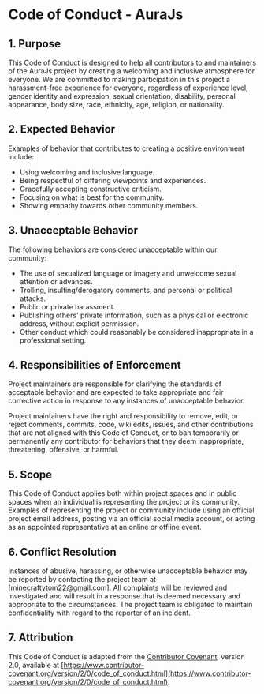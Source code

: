 # Code of Conduct - AuraJs

## 1. Purpose

This Code of Conduct is designed to help all contributors to and maintainers of the AuraJs project by creating a
welcoming and inclusive atmosphere for everyone. We are committed to making participation in this project a
harassment-free experience for everyone, regardless of experience level, gender identity and expression, sexual
orientation, disability, personal appearance, body size, race, ethnicity, age, religion, or nationality.

## 2. Expected Behavior

Examples of behavior that contributes to creating a positive environment include:

- Using welcoming and inclusive language.
- Being respectful of differing viewpoints and experiences.
- Gracefully accepting constructive criticism.
- Focusing on what is best for the community.
- Showing empathy towards other community members.

## 3. Unacceptable Behavior

The following behaviors are considered unacceptable within our community:

- The use of sexualized language or imagery and unwelcome sexual attention or advances.
- Trolling, insulting/derogatory comments, and personal or political attacks.
- Public or private harassment.
- Publishing others' private information, such as a physical or electronic address, without explicit permission.
- Other conduct which could reasonably be considered inappropriate in a professional setting.

## 4. Responsibilities of Enforcement

Project maintainers are responsible for clarifying the standards of acceptable behavior and are expected to take
appropriate and fair corrective action in response to any instances of unacceptable behavior.

Project maintainers have the right and responsibility to remove, edit, or reject comments, commits, code, wiki edits,
issues, and other contributions that are not aligned with this Code of Conduct, or to ban temporarily or permanently any
contributor for behaviors that they deem inappropriate, threatening, offensive, or harmful.

## 5. Scope

This Code of Conduct applies both within project spaces and in public spaces when an individual is representing the
project or its community. Examples of representing the project or community include using an official project email
address, posting via an official social media account, or acting as an appointed representative at an online or offline
event.

## 6. Conflict Resolution

Instances of abusive, harassing, or otherwise unacceptable behavior may be reported by contacting the project team
at [minecraftytom22@gmail.com]. All complaints will be reviewed and investigated and will result in a response that is
deemed
necessary and appropriate to the circumstances. The project team is obligated to maintain confidentiality with regard to
the reporter of an incident.

## 7. Attribution

This Code of Conduct is adapted from the [Contributor Covenant](https://www.contributor-covenant.org), version 2.0,
available
at [https://www.contributor-covenant.org/version/2/0/code_of_conduct.html](https://www.contributor-covenant.org/version/2/0/code_of_conduct.html).
